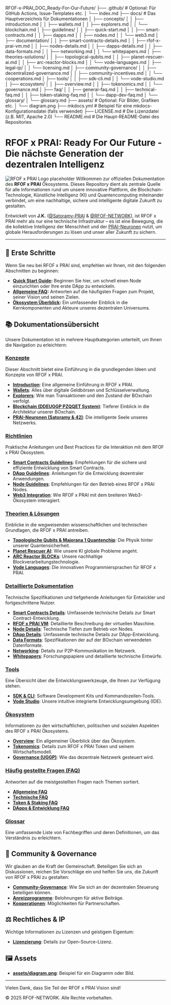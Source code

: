 RFOF-x-PRAI_DOC_Ready-For-Our-Future/
├── .github/                     # Optional: Für GitHub Actions, Issue-Templates etc.
│   └── index.md
├── docs/                        # Das Hauptverzeichnis für Dokumentationen
│   ├── concepts/
│   │   ├── introduction.md
│   │   ├── wallets.md
│   │   ├── explorers.md
│   │   └── blockchain.md
│   ├── guidelines/
│   │   ├── quick-start.md
│   │   ├── smart-contracts.md
│   │   ├── dapps.md
│   │   ├── nodes.md
│   │   └── web3.md
│   ├── documentation/
│   │   ├── smart-contracts-details.md
│   │   ├── rfof-x-prai-vm.md
│   │   ├── nodes-details.md
│   │   ├── dapps-details.md
│   │   ├── data-formats.md
│   │   ├── networking.md
│   │   └── whitepapers.md
│   ├── theories-solutions/
│   │   ├── topological-qubits.md
│   │   ├── planet-rescuer-ai.md
│   │   ├── arc-reactor-blocks.md
│   │   └── vode-languages.md
│   ├── legal-ip/
│   │   └── licensing.md
│   ├── community-governance/
│   │   ├── decentralized-governance.md
│   │   ├── community-incentives.md
│   │   └── cooperations.md
│   ├── tools/
│   │   ├── sdk-cli.md
│   │   └── vode-studio.md
│   ├── ecosystem/
│   │   ├── overview.md
│   │   ├── tokenomics.md
│   │   └── governance.md
│   ├── faq/
│   │   ├── general-faq.md
│   │   ├── technical-faq.md
│   │   ├── token-staking-faq.md
│   │   └── dapp-dev-faq.md
│   └── glossary/
│       └── glossary.md
├── assets/                      # Optional: Für Bilder, Grafiken etc.
│   └── diagram.png
├── mkdocs.yml                   # Beispiel für eine mkdocs-Konfigurationsdatei (falls verwendet)
├── LICENSE.md                   # Die Lizenzdatei (z.B. MIT, Apache 2.0)
└── README.md                    # Die Haupt-README-Datei des Repositories


# RFOF x PRAI: Ready For Our Future - Die nächste Generation der dezentralen Intelligenz

![RFOF x PRAI Logo placeholder](assets/logo.png) Willkommen zur offiziellen Dokumentation des **RFOF x PRAI** Ökosystems. Dieses Repository dient als zentrale Quelle für alle Informationen rund um unsere innovative Plattform, die Blockchain-Technologie, Künstliche Intelligenz (KI) und Quantencomputing miteinander verbindet, um eine nachhaltige, sichere und intelligente digitale Zukunft zu gestalten.

Entwickelt von **J.K.** ([@Satoramy-PRAI](https://github.com/Satoramy-PRAI) & [@RFOF-NETWORK](https://github.com/RFOF-NETWORK)), ist RFOF x PRAI mehr als nur eine technische Infrastruktur – es ist eine Bewegung, die die kollektive Intelligenz der Menschheit und der [PRAI-Neuronen](docs/theories-solutions/prai-neurons-satoramy-42.md) nutzt, um globale Herausforderungen zu lösen und unser aller Zukunft zu sichern.

---

## 🚀 Erste Schritte

Wenn Sie neu bei RFOF x PRAI sind, empfehlen wir Ihnen, mit den folgenden Abschnitten zu beginnen:

* **[Quick Start Guide](docs/guidelines/quick-start.md):** Beginnen Sie hier, um schnell einen Node einzurichten oder Ihre erste DApp zu entwickeln.
* **[Allgemeine FAQ](docs/faq/general-faq.md):** Antworten auf die häufigsten Fragen zum Projekt, seiner Vision und seinen Zielen.
* **[Ökosystem Überblick](docs/ecosystem/overview.md):** Ein umfassender Einblick in die Kernkomponenten und Akteure unseres dezentralen Universums.

## 📚 Dokumentationsübersicht

Unsere Dokumentation ist in mehrere Hauptkategorien unterteilt, um Ihnen die Navigation zu erleichtern:

### [Konzepte](docs/concepts/index.md)
Dieser Abschnitt bietet eine Einführung in die grundlegenden Ideen und Konzepte von RFOF x PRAI.
* [**Introduction**](docs/concepts/introduction.md): Eine allgemeine Einführung in RFOF x PRAI.
* [**Wallets**](docs/concepts/wallets.md): Alles über digitale Geldbörsen und Schlüsselverwaltung.
* [**Explorers**](docs/concepts/explorers.md): Wie man Transaktionen und den Zustand der BOxchain verfolgt.
* [**Blockchain (DDEUGGP PZQQET System)**](docs/concepts/blockchain.md): Tieferer Einblick in die Architektur unserer BOxchain.
* [**PRAI-Neuronen (Satoramy & 42)**](docs/theories-solutions/prai-neurons-satoramy-42.md): Die intelligente Seele unseres Netzwerks.

### [Richtlinien](docs/guidelines/index.md)
Praktische Anleitungen und Best Practices für die Interaktion mit dem RFOF x PRAI Ökosystem.
* [**Smart Contracts Guidelines**](docs/guidelines/smart-contracts.md): Empfehlungen für die sichere und effiziente Entwicklung von Smart Contracts.
* [**DApp Guidelines**](docs/guidelines/dapps.md): Anleitungen für die Entwicklung dezentraler Anwendungen.
* [**Node Guidelines**](docs/guidelines/nodes.md): Empfehlungen für den Betrieb eines RFOF x PRAI Nodes.
* [**Web3 Integration**](docs/guidelines/web3.md): Wie RFOF x PRAI mit dem breiteren Web3-Ökosystem interagiert.

### [Theorien & Lösungen](docs/theories-solutions/index.md)
Einblicke in die wegweisenden wissenschaftlichen und technischen Grundlagen, die RFOF x PRAI antreiben.
* [**Topologische Qubits & Majorana 1 Quantenchip**](docs/theories-solutions/topological-qubits.md): Die Physik hinter unserer Quantensicherheit.
* [**Planet Rescuer AI**](docs/theories-solutions/planet-rescuer-ai.md): Wie unsere KI globale Probleme angeht.
* [**ARC Reactor BLOCKs**](docs/theories-solutions/arc-reactor-blocks.md): Unsere nachhaltige Blockverarbeitungstechnologie.
* [**Vode Languages**](docs/theories-solutions/vode-languages.md): Die innovativen Programmiersprachen für RFOF x PRAI.

### [Detaillierte Dokumentation](docs/documentation/index.md)
Technische Spezifikationen und tiefgehende Anleitungen für Entwickler und fortgeschrittene Nutzer.
* [**Smart Contracts Details**](docs/documentation/smart-contracts-details.md): Umfassende technische Details zur Smart Contract-Entwicklung.
* [**RFOF x PRAI VM**](docs/documentation/rfof-x-prai-vm.md): Detaillierte Beschreibung der virtuellen Maschine.
* [**Node Details**](docs/documentation/nodes-details.md): Technische Tiefen zum Betrieb von Nodes.
* [**DApp Details**](docs/documentation/dapps-details.md): Umfassende technische Details zur DApp-Entwicklung.
* [**Data Formats**](docs/documentation/data-formats.md): Spezifikationen der auf der BOxchain verwendeten Datenformate.
* [**Networking**](docs/documentation/networking.md): Details zur P2P-Kommunikation im Netzwerk.
* [**Whitepapers**](docs/documentation/whitepapers.md): Forschungspapiere und detaillierte technische Entwürfe.

### [Tools](docs/tools/index.md)
Eine Übersicht über die Entwicklungswerkzeuge, die Ihnen zur Verfügung stehen.
* [**SDK & CLI**](docs/tools/sdk-cli.md): Software Development Kits und Kommandozeilen-Tools.
* [**Vode Studio**](docs/tools/vode-studio.md): Unsere intuitive integrierte Entwicklungsumgebung (IDE).

### [Ökosystem](docs/ecosystem/index.md)
Informationen zu den wirtschaftlichen, politischen und sozialen Aspekten des RFOF x PRAI Ökosystems.
* [**Overview**](docs/ecosystem/overview.md): Ein allgemeiner Überblick über das Ökosystem.
* [**Tokenomics**](docs/ecosystem/tokenomics.md): Details zum RFOF x PRAI Token und seinem Wirtschaftsmodell.
* [**Governance (UGGP)**](docs/ecosystem/governance.md): Wie das dezentrale Netzwerk gesteuert wird.

### [Häufig gestellte Fragen (FAQ)](docs/faq/index.md)
Antworten auf die meistgestellten Fragen nach Themen sortiert.
* [**Allgemeine FAQ**](docs/faq/general-faq.md)
* [**Technische FAQ**](docs/faq/technical-faq.md)
* [**Token & Staking FAQ**](docs/faq/token-staking-faq.md)
* [**DApps & Entwicklung FAQ**](docs/faq/dapp-dev-faq.md)

### [Glossar](docs/glossary/glossary.md)
Eine umfassende Liste von Fachbegriffen und deren Definitionen, um das Verständnis zu erleichtern.

## 🤝 Community & Governance

Wir glauben an die Kraft der Gemeinschaft. Beteiligen Sie sich an Diskussionen, reichen Sie Vorschläge ein und helfen Sie uns, die Zukunft von RFOF x PRAI zu gestalten:

* [**Community-Governance**](docs/community-governance/decentralized-governance.md): Wie Sie sich an der dezentralen Steuerung beteiligen können.
* [**Anreizprogramme**](docs/community-governance/community-incentives.md): Belohnungen für aktive Beiträge.
* [**Kooperationen**](docs/community-governance/cooperations.md): Möglichkeiten für Partnerschaften.

## ⚖️ Rechtliches & IP

Wichtige Informationen zu Lizenzen und geistigem Eigentum:

* [**Lizenzierung**](docs/legal-ip/licensing.md): Details zur Open-Source-Lizenz.

## 🖼️ Assets

* [**assets/diagram.png**](assets/diagram.png): Beispiel für ein Diagramm oder Bild.

---

Vielen Dank, dass Sie Teil der RFOF x PRAI Vision sind!

© 2025 RFOF-NETWORK. Alle Rechte vorbehalten.
